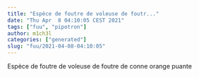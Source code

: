 ```yaml
---
title: "Espèce de foutre de voleuse de foutr..."
date: "Thu Apr  8 04:10:05 CEST 2021"
tags: ["fuu", "pipotron"]
author: m1ch3l
categories: ["generated"]
slug: "fuu/2021-04-08-04:10:05"
---
```


Espèce de foutre de voleuse de foutre de conne orange puante
